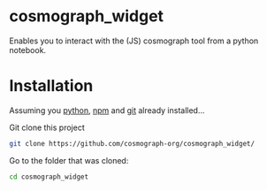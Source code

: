 # cosmograph_widget

Enables you to interact with the (JS) cosmograph tool from a python notebook.

# Installation

Assuming you 
[python](https://www.python.org/downloads/), 
[npm](https://docs.npmjs.com/downloading-and-installing-node-js-and-npm) and 
[git](https://git-scm.com/book/en/v2/Getting-Started-Installing-Git) already installed...

Git clone this project

```sh
git clone https://github.com/cosmograph-org/cosmograph_widget/
```

Go to the folder that was cloned:

```sh
cd cosmograph_widget
```


